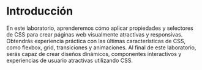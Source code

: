 # Introducción

En este laboratorio, aprenderemos cómo aplicar propiedades y selectores de CSS para crear páginas web visualmente atractivas y responsivas. Obtendrás experiencia práctica con las últimas características de CSS, como flexbox, grid, transiciones y animaciones. Al final de este laboratorio, serás capaz de crear diseños dinámicos, componentes interactivos y experiencias de usuario atractivas utilizando CSS.
